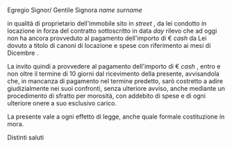 Egregio Signor/ Gentile Signora $name$ $surname$

in qualità di proprietario dell'immobile sito in $street$ , da lei
condotto in locazione in forza del contratto sottoscritto in data
$day$ rilevo che ad oggi non ha ancora provveduto al pagamento
dell'importo di € $cash$ da Lei dovuto a titolo di canoni di
locazione e spese con riferimento ai mesi di Dicembre .

La invito quindi a provvedere al pagamento dell'importo di € $cash$ ,
entro e non oltre il termine di 10 giorni dal ricevimento della
presente, avvisandola che, in mancanza di pagamento nel termine
predetto, sarò costretto a adire giudizialmente nei suoi confronti,
senza ulteriore avviso, anche mediante un procedimento di sfratto per
morosità, con addebito di spese e di ogni ulteriore onere a suo
esclusivo carico.

La presente vale a ogni effetto di legge, anche quale formale
costituzione in mora.

Distinti saluti
